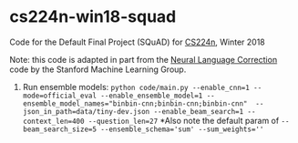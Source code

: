 # cs224n-win18-squad
Code for the Default Final Project (SQuAD) for [CS224n](http://web.stanford.edu/class/cs224n/), Winter 2018

Note: this code is adapted in part from the [Neural Language Correction](https://github.com/stanfordmlgroup/nlc/) code by the Stanford Machine Learning Group.

1. Run ensemble models:
```python code/main.py --enable_cnn=1 --mode=official_eval --enable_ensemble_model=1 --ensemble_model_names="binbin-cnn;binbin-cnn;binbin-cnn"  --json_in_path=data/tiny-dev.json --enable_beam_search=1 --context_len=400 --question_len=27```
*Also note the default param of ```--beam_search_size=5 --ensemble_schema='sum' --sum_weights=''```

